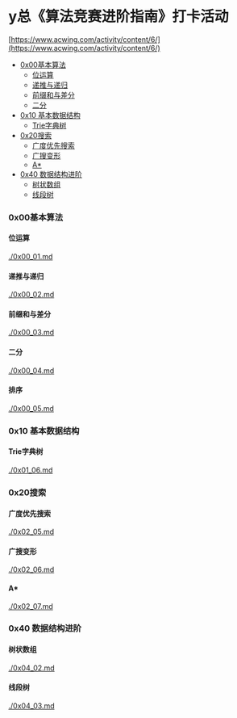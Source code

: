# y总《算法竞赛进阶指南》打卡活动
[https://www.acwing.com/activity/content/6/](https://www.acwing.com/activity/content/6/)

<!-- @import "[TOC]" {cmd="toc" depthFrom=3 depthTo=6 orderedList=false} -->
<!-- code_chunk_output -->

- [0x00基本算法](#0x00基本算法)
  - [位运算](#位运算)
  - [递推与递归](#递推与递归)
  - [前缀和与差分](#前缀和与差分)
  - [二分](#二分)
- [0x10 基本数据结构](#0x10-基本数据结构)
  - [Trie字典树](#trie字典树)
- [0x20搜索](#0x20搜索)
  - [广度优先搜索](#广度优先搜索)
  - [广搜变形](#广搜变形)
  - [A*](#a)
- [0x40 数据结构进阶](#0x40-数据结构进阶)
  - [树状数组](#树状数组)
  - [线段树](#线段树)

<!-- /code_chunk_output -->


### 0x00基本算法

#### 位运算
[./0x00_01.md](./0x00_01.md)

#### 递推与递归
[./0x00_02.md](./0x00_02.md)

#### 前缀和与差分
[./0x00_03.md](./0x00_03.md)

#### 二分
[./0x00_04.md](./0x00_04.md)

#### 排序
[./0x00_05.md](./0x00_05.md)

### 0x10 基本数据结构

#### Trie字典树
[./0x01_06.md](./0x01_06.md)

### 0x20搜索

#### 广度优先搜索
[./0x02_05.md](./0x02_05.md)

#### 广搜变形
[./0x02_06.md](./0x02_06.md)

#### A*
[./0x02_07.md](./0x02_07.md)

### 0x40 数据结构进阶

#### 树状数组
[./0x04_02.md](./0x04_02.md)

#### 线段树
[./0x04_03.md](./0x04_03.md)
